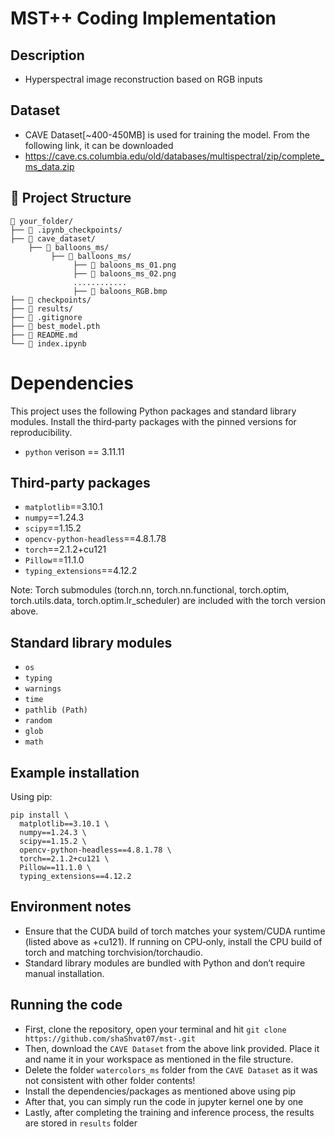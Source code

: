 # MST++ Coding Implementation
## Description
- Hyperspectral image reconstruction based on RGB inputs
## Dataset
- CAVE Dataset[~400-450MB] is used for training the model. From the following link, it can be downloaded
- https://cave.cs.columbia.edu/old/databases/multispectral/zip/complete_ms_data.zip

## 📁 Project Structure

```
📁 your_folder/ 
├── 📁 .ipynb_checkpoints/
├── 📁 cave_dataset/
    ├── 📁 balloons_ms/
         ├── 📁 balloons_ms/
              ├── 📄 baloons_ms_01.png
              ├── 📄 baloons_ms_02.png
              ............
              ├── 📄 baloons_RGB.bmp
├── 📁 checkpoints/
├── 📁 results/
├── 📄 .gitignore
├── 📄 best_model.pth
├── 📄 README.md
└── 📄 index.ipynb
```
# Dependencies

This project uses the following Python packages and standard library modules. Install the third‑party packages with the pinned versions for reproducibility.
- `python` verison == 3.11.11
  
## Third‑party packages

- `matplotlib`==3.10.1  
- `numpy`==1.24.3  
- `scipy`==1.15.2  
- `opencv-python-headless`==4.8.1.78  
- `torch`==2.1.2+cu121  
- `Pillow`==11.1.0  
- `typing_extensions`==4.12.2  

Note: Torch submodules (torch.nn, torch.nn.functional, torch.optim, torch.utils.data, torch.optim.lr_scheduler) are included with the torch version above.

## Standard library modules

- `os`  
- `typing`  
- `warnings`  
- `time`  
- `pathlib (Path)`  
- `random`  
- `glob`  
- `math`  

## Example installation

Using pip:

```
pip install \
  matplotlib==3.10.1 \
  numpy==1.24.3 \
  scipy==1.15.2 \
  opencv-python-headless==4.8.1.78 \
  torch==2.1.2+cu121 \
  Pillow==11.1.0 \
  typing_extensions==4.12.2
```

## Environment notes

- Ensure that the CUDA build of torch matches your system/CUDA runtime (listed above as +cu121). If running on CPU‑only, install the CPU build of torch and matching torchvision/torchaudio.  
- Standard library modules are bundled with Python and don’t require manual installation.

## Running the code

- First, clone the repository, open your terminal and hit `git clone https://github.com/shaShvat07/mst-.git`
- Then, download the `CAVE Dataset` from the above link provided. Place it and name it in your workspace as mentioned in the file structure.
- Delete the folder `watercolors_ms` folder from the `CAVE Dataset` as it was not consistent with other folder contents!
- Install the dependencies/packages as mentioned above using pip 
- After that, you can simply run the code in jupyter kernel one by one
- Lastly, after completing the training and inference process, the results are stored in `results` folder
